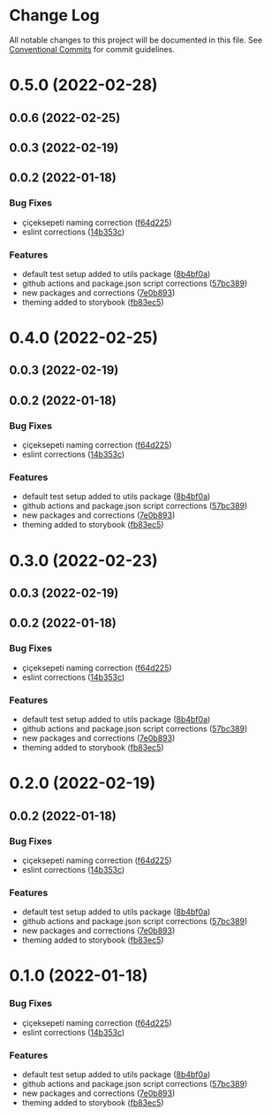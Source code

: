# Change Log

All notable changes to this project will be documented in this file.
See [Conventional Commits](https://conventionalcommits.org) for commit guidelines.

# 0.5.0 (2022-02-28)



## 0.0.6 (2022-02-25)



## 0.0.3 (2022-02-19)



## 0.0.2 (2022-01-18)


### Bug Fixes

* çiçeksepeti naming correction ([f64d225](https://github.com/ciceksepetitech/cactus-ui/commit/f64d2256de9a8a76581d78b9932edd3c7993ba8d))
* eslint corrections ([14b353c](https://github.com/ciceksepetitech/cactus-ui/commit/14b353c469ee6a212698a5e01d6fd6a887bd85b3))


### Features

* default test setup added to utils package ([8b4bf0a](https://github.com/ciceksepetitech/cactus-ui/commit/8b4bf0ab497fc5011532142178c960c7c3f8fc59))
* github actions and package.json script corrections ([57bc389](https://github.com/ciceksepetitech/cactus-ui/commit/57bc3899421b5ffa2a5a9aba3f43b9d832927173))
* new packages and corrections ([7e0b893](https://github.com/ciceksepetitech/cactus-ui/commit/7e0b89306b1a4a18c28dc20b3c6218cece80c603))
* theming added to storybook ([fb83ec5](https://github.com/ciceksepetitech/cactus-ui/commit/fb83ec5218f04e6272ae82871a5b48d64f4d58fb))





# 0.4.0 (2022-02-25)



## 0.0.3 (2022-02-19)



## 0.0.2 (2022-01-18)


### Bug Fixes

* çiçeksepeti naming correction ([f64d225](https://github.com/ciceksepetitech/cactus-ui/commit/f64d2256de9a8a76581d78b9932edd3c7993ba8d))
* eslint corrections ([14b353c](https://github.com/ciceksepetitech/cactus-ui/commit/14b353c469ee6a212698a5e01d6fd6a887bd85b3))


### Features

* default test setup added to utils package ([8b4bf0a](https://github.com/ciceksepetitech/cactus-ui/commit/8b4bf0ab497fc5011532142178c960c7c3f8fc59))
* github actions and package.json script corrections ([57bc389](https://github.com/ciceksepetitech/cactus-ui/commit/57bc3899421b5ffa2a5a9aba3f43b9d832927173))
* new packages and corrections ([7e0b893](https://github.com/ciceksepetitech/cactus-ui/commit/7e0b89306b1a4a18c28dc20b3c6218cece80c603))
* theming added to storybook ([fb83ec5](https://github.com/ciceksepetitech/cactus-ui/commit/fb83ec5218f04e6272ae82871a5b48d64f4d58fb))





# 0.3.0 (2022-02-23)



## 0.0.3 (2022-02-19)



## 0.0.2 (2022-01-18)


### Bug Fixes

* çiçeksepeti naming correction ([f64d225](https://github.com/ciceksepetitech/cactus-ui/commit/f64d2256de9a8a76581d78b9932edd3c7993ba8d))
* eslint corrections ([14b353c](https://github.com/ciceksepetitech/cactus-ui/commit/14b353c469ee6a212698a5e01d6fd6a887bd85b3))


### Features

* default test setup added to utils package ([8b4bf0a](https://github.com/ciceksepetitech/cactus-ui/commit/8b4bf0ab497fc5011532142178c960c7c3f8fc59))
* github actions and package.json script corrections ([57bc389](https://github.com/ciceksepetitech/cactus-ui/commit/57bc3899421b5ffa2a5a9aba3f43b9d832927173))
* new packages and corrections ([7e0b893](https://github.com/ciceksepetitech/cactus-ui/commit/7e0b89306b1a4a18c28dc20b3c6218cece80c603))
* theming added to storybook ([fb83ec5](https://github.com/ciceksepetitech/cactus-ui/commit/fb83ec5218f04e6272ae82871a5b48d64f4d58fb))





# 0.2.0 (2022-02-19)



## 0.0.2 (2022-01-18)


### Bug Fixes

* çiçeksepeti naming correction ([f64d225](https://github.com/ciceksepetitech/cactus-ui/commit/f64d2256de9a8a76581d78b9932edd3c7993ba8d))
* eslint corrections ([14b353c](https://github.com/ciceksepetitech/cactus-ui/commit/14b353c469ee6a212698a5e01d6fd6a887bd85b3))


### Features

* default test setup added to utils package ([8b4bf0a](https://github.com/ciceksepetitech/cactus-ui/commit/8b4bf0ab497fc5011532142178c960c7c3f8fc59))
* github actions and package.json script corrections ([57bc389](https://github.com/ciceksepetitech/cactus-ui/commit/57bc3899421b5ffa2a5a9aba3f43b9d832927173))
* new packages and corrections ([7e0b893](https://github.com/ciceksepetitech/cactus-ui/commit/7e0b89306b1a4a18c28dc20b3c6218cece80c603))
* theming added to storybook ([fb83ec5](https://github.com/ciceksepetitech/cactus-ui/commit/fb83ec5218f04e6272ae82871a5b48d64f4d58fb))





# 0.1.0 (2022-01-18)


### Bug Fixes

* çiçeksepeti naming correction ([f64d225](https://github.com/ciceksepetitech/cactus-ui/commit/f64d2256de9a8a76581d78b9932edd3c7993ba8d))
* eslint corrections ([14b353c](https://github.com/ciceksepetitech/cactus-ui/commit/14b353c469ee6a212698a5e01d6fd6a887bd85b3))


### Features

* default test setup added to utils package ([8b4bf0a](https://github.com/ciceksepetitech/cactus-ui/commit/8b4bf0ab497fc5011532142178c960c7c3f8fc59))
* github actions and package.json script corrections ([57bc389](https://github.com/ciceksepetitech/cactus-ui/commit/57bc3899421b5ffa2a5a9aba3f43b9d832927173))
* new packages and corrections ([7e0b893](https://github.com/ciceksepetitech/cactus-ui/commit/7e0b89306b1a4a18c28dc20b3c6218cece80c603))
* theming added to storybook ([fb83ec5](https://github.com/ciceksepetitech/cactus-ui/commit/fb83ec5218f04e6272ae82871a5b48d64f4d58fb))
